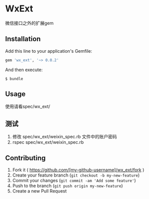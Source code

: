 # WxExt

微信接口之外的扩展gem

## Installation

Add this line to your application's Gemfile:

```ruby
gem 'wx_ext', '~> 0.0.2'
```

And then execute:

    $ bundle

## Usage

使用请看spec/wx_ext/

## 测试

1. 修改 spec/wx_ext/weixin_spec.rb 文件中的账户密码
2. rspec spec/wx_ext/weixin_spec.rb

## Contributing

1. Fork it ( https://github.com/[my-github-username]/wx_ext/fork )
2. Create your feature branch (`git checkout -b my-new-feature`)
3. Commit your changes (`git commit -am 'Add some feature'`)
4. Push to the branch (`git push origin my-new-feature`)
5. Create a new Pull Request
